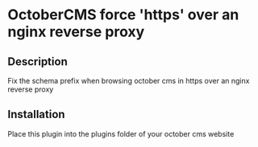 # OctoberCMS force 'https' over an nginx reverse proxy 

## Description
Fix the schema prefix when browsing october cms in https over an nginx reverse proxy

## Installation
Place this plugin into the plugins folder of your october cms website


